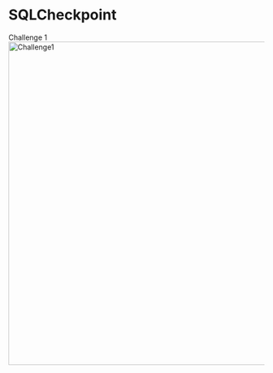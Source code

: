 # SQLCheckpoint

Challenge 1 <br>
<img width="638" alt="Challenge1" src="https://user-images.githubusercontent.com/83963597/123985452-191dd880-d98b-11eb-98d6-07aa38858ddb.PNG">
